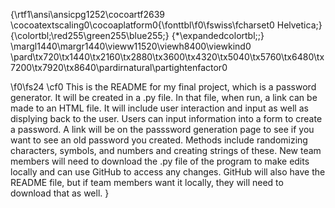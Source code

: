 {\rtf1\ansi\ansicpg1252\cocoartf2639
\cocoatextscaling0\cocoaplatform0{\fonttbl\f0\fswiss\fcharset0 Helvetica;}
{\colortbl;\red255\green255\blue255;}
{\*\expandedcolortbl;;}
\margl1440\margr1440\vieww11520\viewh8400\viewkind0
\pard\tx720\tx1440\tx2160\tx2880\tx3600\tx4320\tx5040\tx5760\tx6480\tx7200\tx7920\tx8640\pardirnatural\partightenfactor0

\f0\fs24 \cf0 This is the README for my final project, which is a password generator. It will be created in a .py file. In that file, when run, a link can be made to an HTML file. It will include user interaction and input as well as displying back to the user. Users can input information into a form to create a password. A link will be on the passsword generation page to see if you want to see an old password you created. Methods include randomizing characters, symbols, and numbers and creating strings of these. New team members will need to download the .py file of the program to make edits locally and can use GitHub to access any changes. GitHub will also have the README file, but if team members want it locally, they will need to download that as well. }
